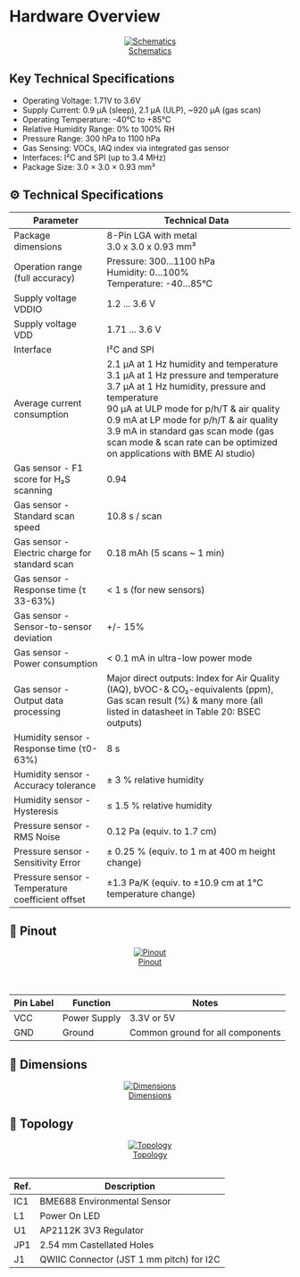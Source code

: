 # Hardware Overview

<div align="center">

<div align="center"><a href="../resources/unit_sch_V_0_0_1_ue0095_BME688.pdf"><img src="../resources/Schematics_icon.jpg?raw=false" style="max-width: 500px; height: auto;" alt="Schematics"><br/> Schematics</a></div>
</div>

## Key Technical Specifications

- Operating Voltage: 1.71V to 3.6V
- Supply Current: 0.9 µA (sleep), 2.1 µA (ULP), ~920 µA (gas scan)
- Operating Temperature: -40°C to +85°C
- Relative Humidity Range: 0% to 100% RH
- Pressure Range: 300 hPa to 1100 hPa
- Gas Sensing: VOCs, IAQ index via integrated gas sensor
- Interfaces: I²C and SPI (up to 3.4 MHz)
- Package Size: 3.0 × 3.0 × 0.93 mm³

## ⚙️ Technical Specifications

| Parameter                                       | Technical Data                                             |
|-------------------------------------------------|------------------------------------------------------------|
| Package dimensions                              | 8-Pin LGA with metal<br>3.0 x 3.0 x 0.93 mm³               |
| Operation range (full accuracy)                 | Pressure: 300...1100 hPa<br>Humidity: 0…100%<br>Temperature: -40…85°C |
| Supply voltage VDDIO                            | 1.2 ... 3.6 V                                              |
| Supply voltage VDD                              | 1.71 ... 3.6 V                                             |
| Interface                                       | I²C and SPI                                                |
| Average current consumption                     | 2.1 µA at 1 Hz humidity and temperature<br>3.1 µA at 1 Hz pressure and temperature<br>3.7 µA at 1 Hz humidity, pressure and temperature<br>90 µA at ULP mode for p/h/T &amp; air quality<br>0.9 mA at LP mode for p/h/T &amp; air quality<br>3.9 mA in standard gas scan mode (gas scan mode &amp; scan rate can be optimized on applications with BME AI studio) |
| Gas sensor - F1 score for H₂S scanning          | 0.94                                                       |
| Gas sensor - Standard scan speed                | 10.8 s / scan                                              |
| Gas sensor - Electric charge for standard scan  | 0.18 mAh (5 scans ~ 1 min)                                 |
| Gas sensor - Response time (τ 33-63%)           | &lt; 1 s (for new sensors)                                 |
| Gas sensor - Sensor-to-sensor deviation         | +/- 15%                                                    |
| Gas sensor - Power consumption                  | &lt; 0.1 mA in ultra-low power mode                        |
| Gas sensor - Output data processing             | Major direct outputs: Index for Air Quality (IAQ), bVOC-&amp; CO₂-equivalents (ppm), Gas scan result (%) &amp; many more (all listed in datasheet in Table 20: BSEC outputs)                                                                                                       |
| Humidity sensor - Response time (τ0-63%)        | 8 s                                                        |
| Humidity sensor - Accuracy tolerance            | ± 3 % relative humidity                                    |
| Humidity sensor - Hysteresis                    | ≤ 1.5 % relative humidity                                  |
| Pressure sensor - RMS Noise                     | 0.12 Pa (equiv. to 1.7 cm)                                 |
| Pressure sensor - Sensitivity Error             | ± 0.25 % (equiv. to 1 m at 400 m height change)            |
| Pressure sensor - Temperature coefficient offset| ±1.3 Pa/K (equiv. to ±10.9 cm at 1°C temperature change)   |

## 🔌 Pinout

<div align="center">
    <div align="center"><a href="#"><img src="../resources/unit_pinout_v_0_0_1_ue0095_bm3688_4_in_1_en.jpg" style="max-width: 500px; height: auto;" alt="Pinout"><br/> Pinout</a></div>
    <br/>
    <br/>

| Pin Label | Function         | Notes                             |
|-----------|------------------|-----------------------------------|
| VCC       | Power Supply     | 3.3V or 5V                        |
| GND       | Ground           | Common ground for all components  |

</div>

## 📏 Dimensions

<div style="text-align: center;">
<div align="center"><a href="../resources/unit_dimension_v_1_0_0_bme688_environmental_sensor_4_in_1.png"><img src="../resources/unit_dimension_v_1_0_0_bme688_environmental_sensor_4_in_1.png" style="max-width: 500px; height: auto;" alt="Dimensions"><br/> Dimensions</a></div>
</div>

## 📃 Topology

<div style="text-align: center;">
<div align="center"><a href="../resources/unit_topology_v_1_0_0_bme688_environmental_sensor_4_in_1.png"><img src="../resources/unit_topology_v_1_0_0_bme688_environmental_sensor_4_in_1.png" style="max-width: 500px; height: auto;" alt="Topology"><br/> Topology</a></div>
</div>
<br/>
    
<div align="center">

| Ref. | Description                              |
|------|------------------------------------------|
| IC1  | BME688 Environmental Sensor              |
| L1   | Power On LED                             |
| U1   | AP2112K 3V3 Regulator                    | 
| JP1  | 2.54 mm Castellated Holes                |
| J1   | QWIIC Connector (JST 1 mm pitch) for I2C |
  
</div>